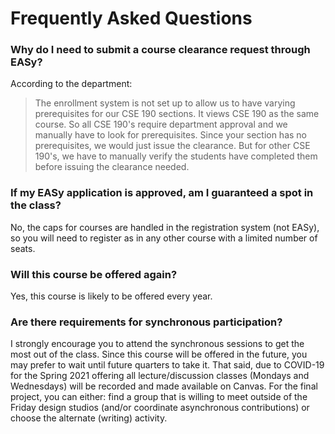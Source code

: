 # Frequently Asked Questions

### Why do I need to submit a course clearance request through EASy?

According to the department:
> The enrollment system is not set up to allow us to have varying prerequisites for our CSE 190 sections. It views CSE 190 as the same course. So all CSE 190's require department approval and we manually have to look for prerequisites. Since your section has no prerequisites, we would just issue the clearance. But for other CSE 190's, we have to manually verify the students have completed them before issuing the clearance needed.

### If my EASy application is approved, am I guaranteed a spot in the class?

No, the caps for courses are handled in the registration system (not EASy), so you will need to register as in any other course with a limited number of seats. 

### Will this course be offered again?

Yes, this course is likely to be offered every year. 

### Are there requirements for synchronous participation? 

I strongly encourage you to attend the synchronous sessions to get the most out of the class. Since this course will be offered in the future, you may prefer to wait until future quarters to take it. That said, due to COVID-19 for the Spring 2021 offering all lecture/discussion classes (Mondays and Wednesdays) will be recorded and made available on Canvas. For the final project, you can either: find a group that is willing to meet outside of the Friday design studios (and/or coordinate asynchronous contributions) or choose the alternate (writing) activity. 

